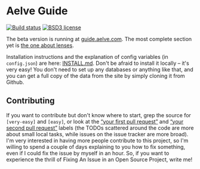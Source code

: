 # Aelve Guide

[![Build status](https://secure.travis-ci.org/aelve/guide.svg)](https://travis-ci.org/aelve/guide)
[![BSD3 license](https://img.shields.io/badge/license-BSD3-blue.svg)](https://github.com/aelve/guide/blob/master/LICENSE)

The beta version is running at [guide.aelve.com](https://guide.aelve.com). The most complete section yet is [the one about lenses](https://guide.aelve.com/haskell/lenses-sth6l9jl).

Installation instructions and the explanation of config variables (in `config.json`) are here: [INSTALL.md](INSTALL.md). Don't be afraid to install it locally – it's very easy! You don't need to set up any databases or anything like that, and you can get a full copy of the data from the site by simply cloning it from Github.

## Contributing

If you want to contribute but don't know where to start, grep the source for
`[very-easy]` and `[easy]`, or look at the [“your first pull request”](https://github.com/aelve/guide/issues?q=is%3Aissue+is%3Aopen+label%3A%22your+first+pull+request%22) and [“your second pull request”](https://github.com/aelve/guide/issues?q=is%3Aissue+is%3Aopen+label%3A%22your+second+pull+request%22) labels (the TODOs scattered around the code are more about small local tasks, while issues on the issue tracker are more broad). I'm very interested in having more people contribute to this project, so I'm willing to spend a couple of days explaining to you how to fix something, even if I could fix the issue by myself in an hour. So, if you want to experience the thrill of Fixing An Issue in an Open Source Project, write me!
